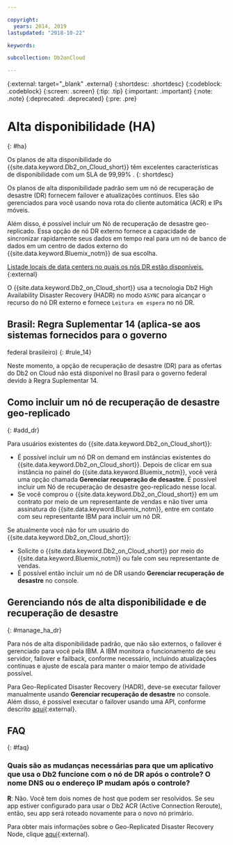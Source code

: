 ```yaml
---

copyright:
  years: 2014, 2019
lastupdated: "2018-10-22"

keywords: 

subcollection: Db2onCloud

---
```


<!-- Attribute definitions --> 
{:external: target="_blank" .external}
{:shortdesc: .shortdesc}
{:codeblock: .codeblock}
{:screen: .screen}
{:tip: .tip}
{:important: .important}
{:note: .note}
{:deprecated: .deprecated}
{:pre: .pre}

# Alta disponibilidade (HA)
{: #ha}

Os planos de alta disponibilidade do {{site.data.keyword.Db2_on_Cloud_short}} têm excelentes características de
disponibilidade com um SLA de 99,99% . 
{: shortdesc}

Os planos de alta disponibilidade padrão sem um nó de recuperação de desastre (DR) fornecem failover e atualizações contínuos. Eles são gerenciados para você usando nova rota do cliente automática (ACR) e IPs móveis.

Além disso, é possível incluir um Nó de recuperação de desastre geo-replicado. Essa opção de nó DR externo fornece a capacidade de sincronizar rapidamente seus dados em tempo real para um nó de banco de dados em um centro de dados externo do {{site.data.keyword.Bluemix_notm}} de sua escolha. 

[Listade locais de data centers no quais os nós DR estão disponíveis.](https://developer.ibm.com/answers/questions/366888/what-locations-cities-or-countries-is-dashdb-avail.html){:external}

O {{site.data.keyword.Db2_on_Cloud_short}} usa a tecnologia Db2 High Availability Disaster Recovery (HADR) no modo `ASYNC` para alcançar o recurso do nó DR externo e fornece `Leitura em espera` no nó DR.

## **Brasil: Regra Suplementar 14** (aplica-se aos sistemas fornecidos para o governo
federal brasileiro)
{: #rule_14}

Neste momento, a opção de recuperação de desastre (DR) para as ofertas do Db2 on Cloud não está disponível no
Brasil para o governo federal devido à Regra Suplementar 14.

## Como incluir um nó de recuperação de desastre geo-replicado
{: #add_dr}

Para usuários existentes do {{site.data.keyword.Db2_on_Cloud_short}}:
 * É possível incluir um nó DR on demand em instâncias existentes do {{site.data.keyword.Db2_on_Cloud_short}}. Depois de clicar em sua instância no painel do {{site.data.keyword.Bluemix_notm}}, você verá uma opção chamada **Gerenciar recuperação de desastre**. É possível incluir um Nó de recuperação de desastre geo-replicado nesse local.
 * Se você comprou o {{site.data.keyword.Db2_on_Cloud_short}} em um contrato por meio de um representante de vendas e não tiver uma assinatura do {{site.data.keyword.Bluemix_notm}}, entre em contato com seu representante IBM para incluir um nó DR.

Se atualmente você não for um usuário do {{site.data.keyword.Db2_on_Cloud_short}}:
 * Solicite o {{site.data.keyword.Db2_on_Cloud_short}} por meio do {{site.data.keyword.Bluemix_notm}} ou fale com seu representante de vendas.
 * É possível então incluir um nó de DR usando **Gerenciar recuperação de desastre** no console.
<!--- Through the web console, you can also add a disaster recovery (DR) node located in a datacenter of your choice. -->

## Gerenciando nós de alta disponibilidade e de recuperação de desastre
{: #manage_ha_dr}

Para nós de alta disponibilidade padrão, que não são externos, o failover é gerenciado para você pela IBM. A IBM monitora o funcionamento de seu servidor, failover e failback, conforme necessário, incluindo atualizações contínuas e ajuste de escala para manter o maior tempo de atividade possível.

Para Geo-Replicated Disaster Recovery (HADR), deve-se executar failover manualmente usando **Gerenciar recuperação de desastre** no console. Além disso, é possível executar o failover usando uma API, conforme descrito [aqui](https://developer.ibm.com/answers/questions/457901/where-can-i-find-api-documentation-for-db2-on-clou.html){:external}.

## FAQ
{: #faq}

### Quais são as mudanças necessárias para que um aplicativo que usa o Db2 funcione com o nó de DR após o controle? O nome DNS ou o endereço IP mudam após o controle?

**R**: Não. Você tem dois nomes de host que podem ser resolvidos. Se seu app estiver configurado para usar o Db2 ACR (Active Connection Reroute), então, seu app será roteado novamente para o novo nó primário.

Para obter mais informações sobre o Geo-Replicated Disaster Recovery Node, clique [aqui](https://developer.ibm.com/answers/questions/458385/frequently-asked-questions-for-db2-on-cloud-hadr-g.html){:external}.
